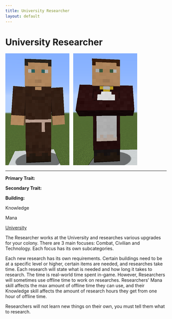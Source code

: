 ```yaml
---
title: University Researcher
layout: default
---
```

# University Researcher

<div class="infobox box text-center">
<img src="../../assets/images/workers/student_m.png" alt="Researcher Male" />&nbsp;&nbsp;&nbsp;<img src="../../assets/images/workers/student_f.png" alt="Researcher Female" />
<hr />
  <div class="row section-text text-left">
    <div class="col">
      <p><strong>Primary Trait:</strong></p>
      <p><strong>Secondary Trait:</strong></p>
      <p><strong>Building:</strong></p>
    </div>
    <div class="col">
      <p class="traitp">Knowledge</p>
      <p class="traits">Mana</p>
      <p><a href="../buildings/university">University</a></p>
    </div>
  </div>
</div>

The Researcher works at the University and researches various upgrades for your colony. There are 3 main focuses: Combat, Civilian and Technology. Each focus has its own subcategories.

Each new research has its own requirements. Certain buildings need to be at a specific level or higher, certain items are needed, and researches take time. Each research will state what is needed and how long it takes to research. The time is real-world time spent in-game. However, Researchers will sometimes use offline time to work on researches. Researchers' Mana skill affects the max amount of offline time they can use, and their Knowledge skill affects the amount of research hours they get from one hour of offline time.

Researchers will not learn new things on their own, you must tell them what to research.
